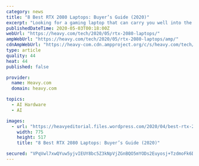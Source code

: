 ```yaml
---
category: news
title: "8 Best RTX 2080 Laptops: Buyer’s Guide (2020)"
excerpt: "Looking for a gaming laptop that can carry you well into the 2020s? We've rounded up the best laptops running the Nvidia RTX 2080 GPU, and make specific recommendations for which is best at the end of the article."
publishedDateTime: 2020-05-03T00:18:00Z
webUrl: "https://heavy.com/tech/2020/05/rtx-2080-laptops/"
ampWebUrl: "https://heavy.com/tech/2020/05/rtx-2080-laptops/amp/"
cdnAmpWebUrl: "https://heavy-com.cdn.ampproject.org/c/s/heavy.com/tech/2020/05/rtx-2080-laptops/amp/"
type: article
quality: 44
heat: 44
published: false

provider:
  name: Heavy.com
  domain: heavy.com

topics:
  - AI Hardware
  - AI

images:
  - url: "https://heavyeditorial.files.wordpress.com/2020/04/best-rtx-2080-laptops.jpg?quality=65&strip=all"
    width: 775
    height: 517
    title: "8 Best RTX 2080 Laptops: Buyer’s Guide (2020)"

secured: "VPqVwl7xwQYuw5yjvIEUY8bc5Z3kNpVjZGnBQO5mYODs2Euyosj+TzdmoFk6DzkQI5QFebevWIUJUGtrLPumj+24O82EtPzJasWVqLGZfWP9JeZlOYgMnpvJOxgN4wII5oNLGi5YUTbSEnbTc5b8YLDuh05TTGdsIMqgidj9xibyxCkbPJR/szXja260ccW8RKqW76V4NlR3WENd2bpiT/ET3T4GkWw9FZ/myG7XDHCav9P1zZ+qtBGKBuN/UT6FbH10kDNRBlaDJdAsW1D3DYEirU417BGZ4QR7sHWI8YoKqs6SFU77DUZN9F5WM9OH;PquUyTmmayAoMYLZ0hR6vg=="
---
```


